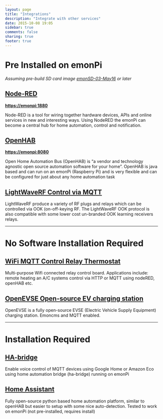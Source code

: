 ```yaml
---
layout: page
title: "Integrations"
description: "Integrate with other services"
date: 2015-10-08 19:05
sidebar: true
comments: false
sharing: true
footer: true
---
```


# Pre Installed on emonPi

*Assuming pre-build SD card image [emonSD-03-May16](https://github.com/openenergymonitor/emonpi/wiki/emonSD-pre-built-SD-card-Download-&-Change-Log#emonsd-03may16--release) or later*

## [Node-RED](/integrations/nodered)

**[https://emonpi:1880](https://emonpi:1880)**

Node-RED is a tool for wiring together hardware devices, APIs and online services in new and interesting ways. Using NodeRED the emonPi can become a central hub for home automation, control and notification.

## [OpenHAB](/integrations/openhab)

**[https://emonpi:8080](https://emonpi:8080)**

Open Home Automation Bus (OpenHAB) is “a vendor and technology agnostic open source automation software for your home”. OpenHAB is java based and can run on an emonPi (Raspberry Pi) and is very flexible and can be configured for just about any home automation task

## [LightWaveRF Control via MQTT](/integrations/lightwaverf)

LightWaveRF produce a variety of RF plugs and relays which can be controlled via OOK (on-off-keying RF. The LightWaveRF OOK protocol is also compatible with some lower cost un-branded OOK learning receivers relays.

***

# No Software Installation Required

## [WiFi MQTT Control Relay Thermostat](/integrations/mqtt-relay/)

Multi-purpose Wifi connected relay control board. Applications include: remote heating an A/C systems control via HTTP or MQTT using nodeRED, openHAB etc.

## [OpenEVSE Open-source EV charging station](/integrations/openevse/)

OpenEVSE is a fully open-source EVSE (Electric Vehicle Supply Equipment) charging station. Emoncms and MQTT enabled.

***

# Installation Required

## [HA-bridge](https://github.com/openenergymonitor/emonpi-ha-bridge)

Enable voice control of MQTT devices using Google Home or Amazon Eco using home automation bridge (ha-bridge) running on emonPi 

## [Home Assistant](https://blog.openenergymonitor.org/2016/04/Home-Assistant/)

Fully open-source python based home automation platform, similar to openHAB but easier to setup with some nice auto-detection. Tested to work on emonPi (not pre-installed, requires install)

